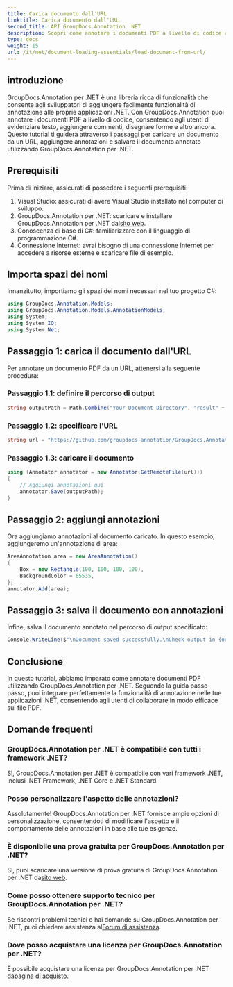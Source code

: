 ```yaml
---
title: Carica documento dall'URL
linktitle: Carica documento dall'URL
second_title: API GroupDocs.Annotation .NET
description: Scopri come annotare i documenti PDF a livello di codice utilizzando GroupDocs.Annotation per .NET. Tutorial passo passo con esempi di codice.
type: docs
weight: 15
url: /it/net/document-loading-essentials/load-document-from-url/
---
```

## introduzione
GroupDocs.Annotation per .NET è una libreria ricca di funzionalità che consente agli sviluppatori di aggiungere facilmente funzionalità di annotazione alle proprie applicazioni .NET. Con GroupDocs.Annotation puoi annotare i documenti PDF a livello di codice, consentendo agli utenti di evidenziare testo, aggiungere commenti, disegnare forme e altro ancora. Questo tutorial ti guiderà attraverso i passaggi per caricare un documento da un URL, aggiungere annotazioni e salvare il documento annotato utilizzando GroupDocs.Annotation per .NET.
## Prerequisiti
Prima di iniziare, assicurati di possedere i seguenti prerequisiti:
1. Visual Studio: assicurati di avere Visual Studio installato nel computer di sviluppo.
2.  GroupDocs.Annotation per .NET: scaricare e installare GroupDocs.Annotation per .NET dal[sito web](https://releases.groupdocs.com/annotation/net/).
3. Conoscenza di base di C#: familiarizzare con il linguaggio di programmazione C#.
4. Connessione Internet: avrai bisogno di una connessione Internet per accedere a risorse esterne e scaricare file di esempio.

## Importa spazi dei nomi
Innanzitutto, importiamo gli spazi dei nomi necessari nel tuo progetto C#:
```csharp
using GroupDocs.Annotation.Models;
using GroupDocs.Annotation.Models.AnnotationModels;
using System;
using System.IO;
using System.Net;
```
## Passaggio 1: carica il documento dall'URL
Per annotare un documento PDF da un URL, attenersi alla seguente procedura:
### Passaggio 1.1: definire il percorso di output
```csharp
string outputPath = Path.Combine("Your Document Directory", "result" + Path.GetExtension("input.pdf"));
```
### Passaggio 1.2: specificare l'URL
```csharp
string url = "https://github.com/groupdocs-annotation/GroupDocs.Annotation-for-.NET/blob/master/Examples/Resources/SampleFiles/input.pdf?raw=true";
```
### Passaggio 1.3: caricare il documento
```csharp
using (Annotator annotator = new Annotator(GetRemoteFile(url)))
{
    // Aggiungi annotazioni qui
    annotator.Save(outputPath);
}
```
## Passaggio 2: aggiungi annotazioni
Ora aggiungiamo annotazioni al documento caricato. In questo esempio, aggiungeremo un'annotazione di area:
```csharp
AreaAnnotation area = new AreaAnnotation()
{
    Box = new Rectangle(100, 100, 100, 100),
    BackgroundColor = 65535,
};
annotator.Add(area);
```
## Passaggio 3: salva il documento con annotazioni
Infine, salva il documento annotato nel percorso di output specificato:
```csharp
Console.WriteLine($"\nDocument saved successfully.\nCheck output in {outputPath}.");
```

## Conclusione
In questo tutorial, abbiamo imparato come annotare documenti PDF utilizzando GroupDocs.Annotation per .NET. Seguendo la guida passo passo, puoi integrare perfettamente la funzionalità di annotazione nelle tue applicazioni .NET, consentendo agli utenti di collaborare in modo efficace sui file PDF.

## Domande frequenti
### GroupDocs.Annotation per .NET è compatibile con tutti i framework .NET?
Sì, GroupDocs.Annotation per .NET è compatibile con vari framework .NET, inclusi .NET Framework, .NET Core e .NET Standard.
### Posso personalizzare l'aspetto delle annotazioni?
Assolutamente! GroupDocs.Annotation per .NET fornisce ampie opzioni di personalizzazione, consentendoti di modificare l'aspetto e il comportamento delle annotazioni in base alle tue esigenze.
### È disponibile una prova gratuita per GroupDocs.Annotation per .NET?
 Sì, puoi scaricare una versione di prova gratuita di GroupDocs.Annotation per .NET da[sito web](https://releases.groupdocs.com/).
### Come posso ottenere supporto tecnico per GroupDocs.Annotation per .NET?
 Se riscontri problemi tecnici o hai domande su GroupDocs.Annotation per .NET, puoi chiedere assistenza al[Forum di assistenza](https://forum.groupdocs.com/c/annotation/10).
### Dove posso acquistare una licenza per GroupDocs.Annotation per .NET?
 È possibile acquistare una licenza per GroupDocs.Annotation per .NET da[pagina di acquisto](https://purchase.groupdocs.com/buy).